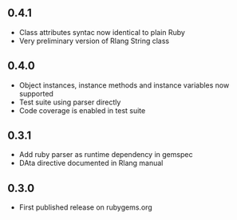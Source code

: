 ## 0.4.1
* Class attributes syntac now identical to plain Ruby
* Very preliminary version of Rlang String class

## 0.4.0
* Object instances, instance methods and instance variables now supported
* Test suite using parser directly
* Code coverage is enabled in test suite

## 0.3.1
* Add ruby parser as runtime dependency in gemspec
* DAta directive documented in Rlang manual

## 0.3.0
* First published release on rubygems.org

